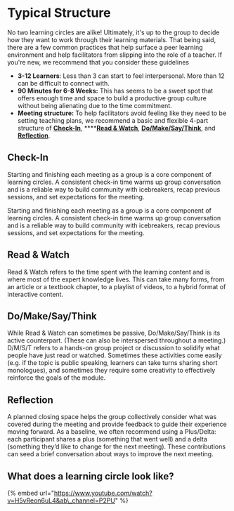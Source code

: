 # Typical Structure

No two learning circles are alike! Ultimately, it's up to the group to decide how they want to work through their learning materials. That being said, there are a few common practices that help surface a peer learning environment and help facilitators from slipping into the role of a teacher. If you're new, we recommend that you consider these guidelines

* **3-12 Learners**: Less than 3 can start to feel interpersonal. More than 12 can be difficult to connect with. 
* **90 Minutes for 6-8 Weeks:** This has seems to be a sweet spot that offers enough time and space to build a productive group culture without being alienating due to the time commitment.
* **Meeting structure:** To help facilitators avoid feeling like they need to be setting teaching plans, we recommend a basic and flexible 4-part structure of [**Check-In**](learning-circle-structure.md#check-in), ****[**Read & Watch**](learning-circle-structure.md#read-and-watch), [**Do/Make/Say/Think**](learning-circle-structure.md#do-make-say-think), and [**Reflection**](learning-circle-structure.md#reflection).

## **Check-In**

Starting and finishing each meeting as a group is a core component of learning circles. A consistent check-in time warms up group conversation and is a reliable way to build community with icebreakers, recap previous sessions, and set expectations for the meeting. 

Starting and finishing each meeting as a group is a core component of learning circles. A consistent check-in time warms up group conversation and is a reliable way to build community with icebreakers, recap previous sessions, and set expectations for the meeting. 

## **Read & Watch**

Read & Watch refers to the time spent with the learning content and is where most of the expert knowledge lives. This can take many forms, from an article or a textbook chapter, to a playlist of videos, to a hybrid format of interactive content. 

## **Do/Make/Say/Think**

While Read & Watch can sometimes be passive, Do/Make/Say/Think is its active counterpart. \(These can also be interspersed throughout a meeting.\) D/M/S/T refers to a hands-on group project or discussion to solidify what people have just read or watched. Sometimes these activities come easily \(e.g. if the topic is public speaking, learners can take turns sharing short monologues\), and sometimes they require some creativity to effectively reinforce the goals of the module. 

## **Reflection**

A planned closing space helps the group collectively consider what was covered during the meeting and provide feedback to guide their experience moving forward. As a baseline, we often recommend using a Plus/Delta: each participant shares a plus \(something that went well\) and a delta \(something they’d like to change for the next meeting\). These contributions can seed a brief conversation about ways to improve the next meeting.

## **What does a learning circle look like?**

{% embed url="https://www.youtube.com/watch?v=H5vReon6uL4&ab\_channel=P2PU" %}


